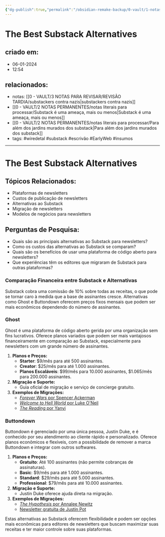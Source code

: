 ```yaml
---
{"dg-publish":true,"permalink":"/obsidian-remake-backup/0-vault/1-notas-literais/gerais-interesses/melhores-alternativas-ao-substack-wired/","tags":["wiredetal","substack","escrivão","EarlyWeb","insumos"],"dgHomeLink":true,"dgShowLocalGraph":true,"dgShowFileTree":true,"dgEnableSearch":true,"noteIcon":""}
---
```


# The Best Substack Alternatives

## criado em: 
- 06-01-2024
- 12:54
## relacionados:
- notas: [[0 - VAULT/3 NOTAS PARA REVISAR/REVISÃO TARDIA/substackers contra nazis\|substackers contra nazis]]
- [[0 - VAULT/2 NOTAS PERMANENTES/notas literais para processar/Substack é uma ameaça, mais ou menos\|Substack é uma ameaça, mais ou menos]]
- [[0 - VAULT/2 NOTAS PERMANENTES/notas literais para processar/Para além dos jardins  murados dos substack\|Para além dos jardins  murados dos substack]]
- tags: #wiredetal #substack #escrivão #EarlyWeb #insumos
---
# The Best Substack Alternatives

## Tópicos Relacionados:

- Plataformas de newsletters
- Custos de publicação de newsletters
- Alternativas ao Substack
- Migração de newsletters
- Modelos de negócios para newsletters

## Perguntas de Pesquisa:

- Quais são as principais alternativas ao Substack para newsletters?
- Como os custos das alternativas ao Substack se comparam?
- Quais são os benefícios de usar uma plataforma de código aberto para newsletters?
- Que experiências têm os editores que migraram de Substack para outras plataformas?

### **Comparação Financeira entre Substack e Alternativas**

Substack cobra uma comissão de 10% sobre todas as receitas, o que pode se tornar caro à medida que a base de assinantes cresce. Alternativas como Ghost e Buttondown oferecem preços fixos mensais que podem ser mais econômicos dependendo do número de assinantes.

### **Ghost**

Ghost é uma plataforma de código aberto gerida por uma organização sem fins lucrativos. Oferece planos variados que podem ser mais vantajosos financeiramente em comparação ao Substack, especialmente para newsletters com um grande número de assinantes.

1. **Planos e Preços:**
    - **Starter**: $9/mês para até 500 assinantes.
    - **Creator**: $25/mês para até 1.000 assinantes.
    - **Planos Escaláveis**: $99/mês para 10.000 assinantes, $1.065/mês para 200.000 assinantes.
2. **Migração e Suporte:**
    - Guia oficial de migração e serviço de concierge gratuito.
3. **Exemplos de Migrações:**
    - [_Forever Wars_ por Spencer Ackerman](https://foreverwars.ghost.io/forever-wars-off-substack-on-ghost/)
    - [_Welcome to Hell World_ por Luke O'Neil](https://www.welcometohellworld.com/i-gotta-get-out-of-here-man/)
    - [_The Reading_ por Yanyi](https://reading.yanyiii.com/the-freedom-of-hate/)

### **Buttondown**

Buttondown é gerenciado por uma única pessoa, Justin Duke, e é conhecido por seu atendimento ao cliente rápido e personalizado. Oferece planos econômicos e flexíveis, com a possibilidade de remover a marca Buttondown e integrar com outros softwares.

1. **Planos e Preços:**
    - **Gratuito**: Até 100 assinantes (não permite cobranças de assinaturas).
    - **Basic**: $9/mês para até 1.000 assinantes.
    - **Standard**: $29/mês para até 5.000 assinantes.
    - **Professional**: $79/mês para até 10.000 assinantes.
2. **Migração e Suporte:**
    - Justin Duke oferece ajuda direta na migração.
3. **Exemplos de Migrações:**
    - [_The Hypothesis_ por Annalee Newitz](https://buttondown.email/thehypothesis/archive/heres-why-substacks-scam-worked-so-well/)
    - [Newsletter gratuita de Justin Pot](https://buttondown.email/justinpot)

Estas alternativas ao Substack oferecem flexibilidade e podem ser opções mais econômicas para editores de newsletters que buscam maximizar suas receitas e ter maior controle sobre suas plataformas.